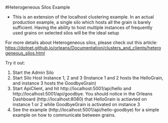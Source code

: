 #Heterogeneous Silos Example
- This is an extension of the localhost clustering example. In an actual production example, a single silo which hosts all the grain is barely sufficient. Having the ability to host multiple instances of frequently used grains on selected silos will be the ideal setup

For more details about Heterogeneous silos, please check out this article:
https://dotnet.github.io/orleans/Documentation/clusters_and_clients/heterogeneous_silos.html

Try it out:
1) Start the Admin Silo
2) Start Silo Host Instance 1, 2 and 3 (Instance 1 and 2 hosts the HelloGrain, and instance 3 hosts the GoodbyeGrain)
3) Start ApiClient, and hit http://localhost:5001/api/hello and http://localhost:5001/api/goodbye. You should notice in the Orleans Dashboard (http://localhost:8080) that HelloGrain is actiavted on instance 1 or 2 while GoodbyeGrain is activated on instance 3
4) See the example (http://localhost:5001/api/hello-goodbye) for a simple example on how to communicate between grains.